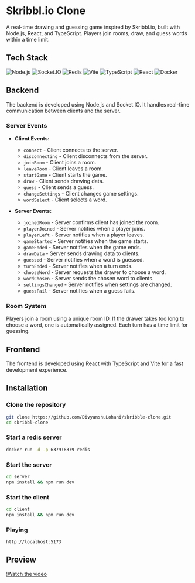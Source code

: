 # Skribbl.io Clone

A real-time drawing and guessing game inspired by Skribbl.io, built with Node.js, React, and TypeScript. Players join rooms, draw, and guess words within a time limit.

## Tech Stack

![Node.js](https://img.shields.io/badge/Node.js-339933?style=flat&logo=node.js&logoColor=white)
![Socket.IO](https://img.shields.io/badge/Socket.IO-000000?style=flat&logo=socket.io&logoColor=white)
![Redis](https://img.shields.io/badge/Redis-DC382D?style=flat&logo=redis&logoColor=white)
![Vite](https://img.shields.io/badge/Vite-646CFF?style=flat&logo=vite&logoColor=white)
![TypeScript](https://img.shields.io/badge/TypeScript-3178C6?style=flat&logo=typescript&logoColor=white)
![React](https://img.shields.io/badge/React-61DAFB?style=flat&logo=react&logoColor=black)
![Docker](https://img.shields.io/badge/Docker-2496ED?style=flat&logo=docker&logoColor=white)

## Backend

The backend is developed using Node.js and Socket.IO. It handles real-time communication between clients and the server.

### Server Events

- **Client Events:**
  - `connect` - Client connects to the server.
  - `disconnecting` - Client disconnects from the server.
  - `joinRoom` - Client joins a room.
  - `leaveRoom` - Client leaves a room.
  - `startGame` - Client starts the game.
  - `draw` - Client sends drawing data.
  - `guess` - Client sends a guess.
  - `changeSettings` - Client changes game settings.
  - `wordSelect` - Client selects a word.

- **Server Events:**
  - `joinedRoom` - Server confirms client has joined the room.
  - `playerJoined` - Server notifies when a player joins.
  - `playerLeft` - Server notifies when a player leaves.
  - `gameStarted` - Server notifies when the game starts.
  - `gameEnded` - Server notifies when the game ends.
  - `drawData` - Server sends drawing data to clients.
  - `guessed` - Server notifies when a word is guessed.
  - `turnEnded` - Server notifies when a turn ends.
  - `chooseWord` - Server requests the drawer to choose a word.
  - `wordChosen` - Server sends the chosen word to clients.
  - `settingsChanged` - Server notifies when settings are changed.
  - `guessFail` - Server notifies when a guess fails.

### Room System

Players join a room using a unique room ID. If the drawer takes too long to choose a word, one is automatically assigned. Each turn has a time limit for guessing.

## Frontend

The frontend is developed using React with TypeScript and Vite for a fast development experience.

## Installation

  ### Clone the repository
   ```bash
   git clone https://github.com/DivyanshuLohani/skribble-clone.git
   cd skribbl-clone
   ```

   ### Start a redis server
   ```bash
   docker run -d -p 6379:6379 redis
   ```

   ### Start the server
   ```bash
   cd server 
   npm install && npm run dev
   ```

   ### Start the client
   ```bash
   cd client
   npm install && npm run dev
   ```

   ### Playing
    http://localhost:5173
    
   
## Preview
[!Watch the video](https://github.com/user-attachments/assets/3c92e898-b9be-43ed-99f4-e02371018176)
